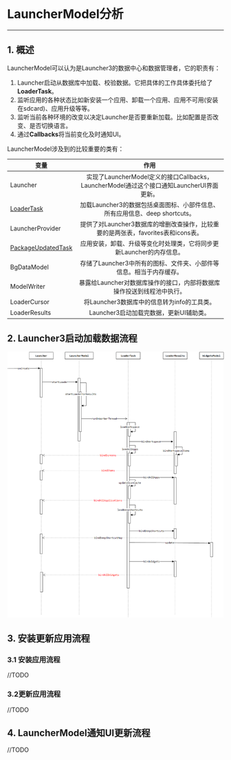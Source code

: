# LauncherModel分析
---

## 1. 概述
LauncherModel可以认为是Launcher3的数据中心和数据管理者，它的职责有：
1. Launcher启动从数据库中加载、校验数据。它把具体的工作具体委托给了**LoaderTask**。  
2. 监听应用的各种状态比如新安装一个应用、卸载一个应用、应用不可用(安装在sdcard)、应用升级等等。  
3. 监听当前各种环境的改变以决定Launcher是否要重新加载。比如配置是否改变、是否切换语言。  
4. 通过**Callbacks**将当前变化及时通知UI。

LauncherModel涉及到的比较重要的类有： 

|变量     |作用     |  
| ------- | :-----: |  
| Launcher | 实现了LauncherModel定义的接口Callbacks，LauncherModel通过这个接口通知LauncherUI界面更新。|  
| [LoaderTask](LoaderTask.md) | 加载Launcher3的数据包括桌面图标、小部件信息、所有应用信息、deep shortcuts。|  
| LauncherProvider | 提供了对Launcher3数据库的增删改查操作，比较重要的是两张表，favorites表和icons表。|  
| [PackageUpdatedTask](PackageUpdatedTask.md) | 应用安装，卸载、升级等变化时处理类，它将同步更新Launcher的内存信息。 |  
| BgDataModel | 存储了Launcher3中所有的图标、文件夹、小部件等信息。相当于内存缓存。 |  
| ModelWriter | 暴露给Launcher对数据库操作的接口，内部将数据库操作投送到线程池中执行。 |  
| LoaderCursor | 将Launcher3数据库中的信息转为info的工具类。 |  
| LoaderResults | Launcher3启动加载完数据，更新UI辅助类。 |

## 2. Launcher3启动加载数据流程
![LoadData](./images/LoadData.png)


## 3. 安装更新应用流程
### 3.1 安装应用流程
//TODO
### 3.2更新应用流程
//TODO
## 4. LauncherModel通知UI更新流程
//TODO

